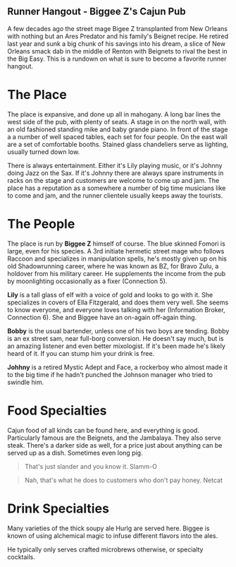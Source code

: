 Runner Hangout - Biggee Z's Cajun Pub
--------------------------------------

A few decades ago the street mage Bigee Z transplanted from New Orleans with 
nothing but an Ares Predator and his family's Beignet recipe. He retired last 
year and sunk a big chunk of his savings into his dream, a slice of New Orleans 
smack dab in the middle of Renton with Beignets to rival the best in the Big Easy. 
This is a rundown on what is sure to become a favorite runner hangout.

The Place
==========

The place is expansive, and done up all in mahogany. A long bar lines the west side of the pub, with plenty of seats. A stage in on the north wall, with an old fashioned standing mike and baby grande piano. In front of the stage a a number of well spaced tables, each set for four people. On the east wall are a set of comfortable booths. Stained glass chandeliers serve as lighting, usually turned down low.

There is always entertainment. Either it's Lily playing music, or it's Johnny doing Jazz on the Sax. If it's Johnny there are always spare instruments in racks on the stage and customers are welcome to come up and jam.  The place has a reputation as a somewhere a number of big time musicians like to come and jam, and the runner clientele usually keeps away the tourists.

The People
===========

The place is run by __Biggee Z__ himself of course. The blue skinned Fomori is large, even for his species. A 3rd initiate hermetic street mage who follows Raccoon and specializes in manipulation spells, he's mostly given up on his old Shadowrunning career, where he was known as BZ, for Bravo Zulu, a holdover from his military career. He supplements the income from the pub by moonlighting occasionally as a fixer (Connection 5). 

__Lily__ is a tall glass of elf with a voice of gold and looks to go with it. She specializes in covers of Ella Fitzgerald, and does them very well. She seems to know everyone, and everyone loves talking with her (Information Broker, Connection 6). She and Biggee have an on-again off-again thing.

__Bobby__ is the usual bartender, unless one of his two boys are tending. Bobby is an ex street sam, near full-borg conversion. He doesn't say much, but is an amazing listener and even better mixologist. If it's been made he's likely heard of it. If you can stump him your drink is free.

__Johhny__ is a retired Mystic Adept and Face, a rockerboy who almost made it to the big time if he hadn't punched the Johnson manager who tried to swindle him.

Food Specialties
===================

Cajun food of all kinds can be found here, and everything is good. Particularly famous are the Beignets, and the Jambalaya.
They also serve steak. There's a darker side as well, for a price just about anything can be served up as a dish. Sometimes even long pig.

> That's just slander and you know it.
> Slamm-O

> Nah, that's what he does to customers who don't pay honey.
> Netcat

Drink Specialties
==================
Many varieties of the thick soupy ale Hurlg are served here. Biggee is known of using alchemical magic to infuse different flavors into the ales.

He typically only serves crafted microbrews otherwise, or specialty cocktails.
